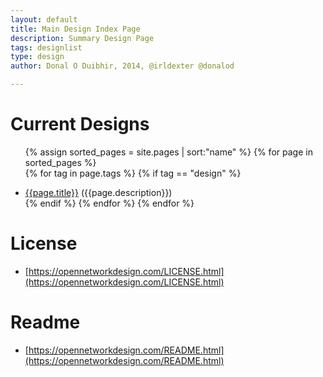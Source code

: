 ```yaml
---
layout: default
title: Main Design Index Page
description: Summary Design Page
tags: designlist
type: design
author: Donal O Duibhir, 2014, @irldexter @donalod

---
```


# Current Designs

<ul>

{% assign sorted_pages = site.pages | sort:"name" %}
{% for page in sorted_pages %}	
  {% for tag in page.tags %}
    {% if tag == "design" %}
		<li><a href="{{page.url}}">{{page.title}}</a> ({{page.description}})</li>	{% endif %}
  {% endfor %}
{% endfor %}
</ul>

# License

* [https://opennetworkdesign.com/LICENSE.html](https://opennetworkdesign.com/LICENSE.html)

# Readme

* [https://opennetworkdesign.com/README.html](https://opennetworkdesign.com/README.html)
